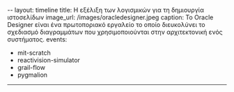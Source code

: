 --
layout: timeline
title: Η εξέλιξη των λογισμικών για τη δημιουργία ιστοσελίδων
image_url: /images/oracledesigner.jpeg
caption: Το Oracle Designer είναι ένα πρωτοποριακό εργαλείο το οποίο διευκολύνει το σχεδιασμό διαγραμμάτων που χρησιμοποιούνται στην αρχιτεκτονική ενός συστήματος.
events:
  - mit-scratch
  - reactivision-simulator
  - grail-flow
  - pygmalion
---

